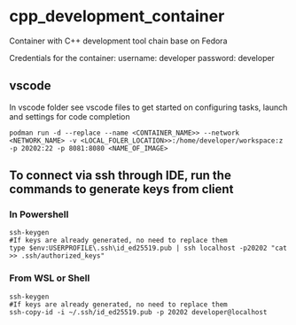 # cpp_development_container
Container with C++ development tool chain base on Fedora

Credentials for the container:
username: developer
password: developer

## vscode
In vscode folder see vscode files to get started on configuring tasks, launch and settings for code completion

````
podman run -d --replace --name <CONTAINER_NAME>> --network <NETWORK_NAME> -v <LOCAL_FOLER_LOCATION>>:/home/developer/workspace:z -p 20202:22 -p 8081:8080 <NAME_OF_IMAGE>
````

## To connect via ssh through IDE, run the commands to generate keys from client
### In Powershell
````
ssh-keygen
#If keys are already generated, no need to replace them
type $env:USERPROFILE\.ssh\id_ed25519.pub | ssh localhost -p20202 "cat >> .ssh/authorized_keys"
````

### From WSL or Shell
````
ssh-keygen
#If keys are already generated, no need to replace them
ssh-copy-id -i ~/.ssh/id_ed25519.pub -p 20202 developer@localhost
